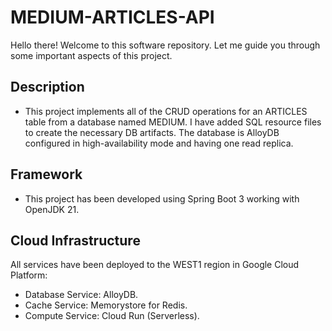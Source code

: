 # MEDIUM-ARTICLES-API
Hello there! Welcome to this software repository.  Let me guide you through some important aspects of this project.

## Description
* This project implements all of the CRUD operations for an ARTICLES table from a database named MEDIUM.  I have added SQL resource files to create the necessary DB artifacts. The database is AlloyDB configured in high-availability mode and having one read replica.

## Framework
* This project has been developed using Spring Boot 3 working with OpenJDK 21.

## Cloud Infrastructure
All services have been deployed to the WEST1 region in Google Cloud Platform:
* Database Service: AlloyDB.
* Cache Service: Memorystore for Redis.
* Compute Service: Cloud Run (Serverless).